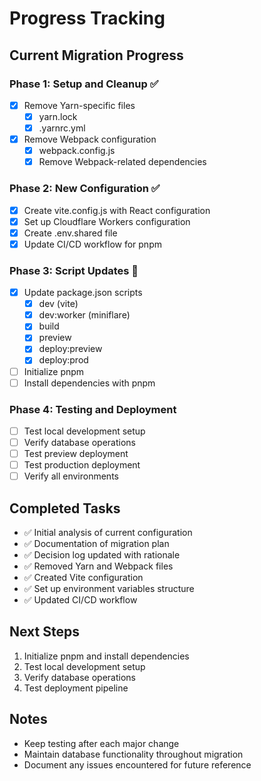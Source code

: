 # Progress Tracking

## Current Migration Progress

### Phase 1: Setup and Cleanup ✅
- [x] Remove Yarn-specific files
  - [x] yarn.lock
  - [x] .yarnrc.yml
- [x] Remove Webpack configuration
  - [x] webpack.config.js
  - [x] Remove Webpack-related dependencies

### Phase 2: New Configuration ✅
- [x] Create vite.config.js with React configuration
- [x] Set up Cloudflare Workers configuration
- [x] Create .env.shared file
- [x] Update CI/CD workflow for pnpm

### Phase 3: Script Updates 🔄
- [x] Update package.json scripts
  - [x] dev (vite)
  - [x] dev:worker (miniflare)
  - [x] build
  - [x] preview
  - [x] deploy:preview
  - [x] deploy:prod
- [ ] Initialize pnpm
- [ ] Install dependencies with pnpm

### Phase 4: Testing and Deployment
- [ ] Test local development setup
- [ ] Verify database operations
- [ ] Test preview deployment
- [ ] Test production deployment
- [ ] Verify all environments

## Completed Tasks
- ✅ Initial analysis of current configuration
- ✅ Documentation of migration plan
- ✅ Decision log updated with rationale
- ✅ Removed Yarn and Webpack files
- ✅ Created Vite configuration
- ✅ Set up environment variables structure
- ✅ Updated CI/CD workflow

## Next Steps
1. Initialize pnpm and install dependencies
2. Test local development setup
3. Verify database operations
4. Test deployment pipeline

## Notes
- Keep testing after each major change
- Maintain database functionality throughout migration
- Document any issues encountered for future reference
